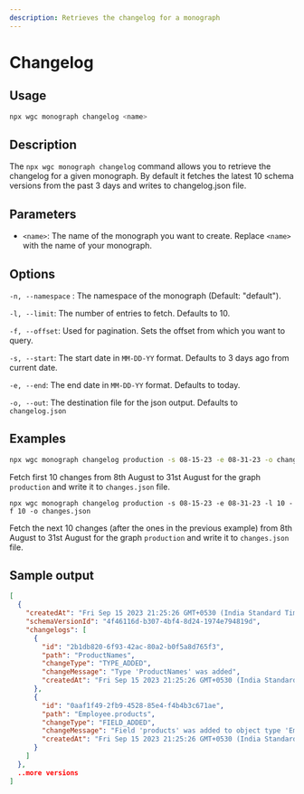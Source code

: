 ```yaml
---
description: Retrieves the changelog for a monograph
---
```


# Changelog

## Usage

```bash
npx wgc monograph changelog <name>
```

## Description

The `npx wgc monograph changelog` command allows you to retrieve the changelog for a given monograph. By default it fetches the latest 10 schema versions from the past 3 days and writes to changelog.json file.

## Parameters

* `<name>`: The name of the monograph you want to create. Replace `<name>` with the name of your monograph.

## Options

`-n, --namespace` : The namespace of the monograph (Default: "default").

`-l, --limit`: The number of entries to fetch. Defaults to 10.

`-f, --offset`: Used for pagination. Sets the offset from which you want to query.

`-s, --start`: The start date in `MM-DD-YY` format. Defaults to 3 days ago from current date.

`-e, --end`: The end date in `MM-DD-YY` format. Defaults to today.

`-o, --out`: The destination file for the json output. Defaults to `changelog.json`

## Examples

```bash
npx wgc monograph changelog production -s 08-15-23 -e 08-31-23 -o changes.json
```

Fetch first 10 changes from 8th August to 31st August for the graph `production` and write it to `changes.json` file.

```
npx wgc monograph changelog production -s 08-15-23 -e 08-31-23 -l 10 -f 10 -o changes.json
```

Fetch the next 10 changes (after the ones in the previous example) from 8th August to 31st August for the graph `production` and write it to `changes.json` file.

## Sample output

```json
[
  {
    "createdAt": "Fri Sep 15 2023 21:25:26 GMT+0530 (India Standard Time)",
    "schemaVersionId": "4f46116d-b307-4bf4-8d24-1974e794819d",
    "changelogs": [
      {
        "id": "2b1db820-6f93-42ac-80a2-b0f5a8d765f3",
        "path": "ProductNames",
        "changeType": "TYPE_ADDED",
        "changeMessage": "Type 'ProductNames' was added",
        "createdAt": "Fri Sep 15 2023 21:25:26 GMT+0530 (India Standard Time)"
      },
      {
        "id": "0aaf1f49-2fb9-4528-85e4-f4b4b3c671ae",
        "path": "Employee.products",
        "changeType": "FIELD_ADDED",
        "changeMessage": "Field 'products' was added to object type 'Employee'",
        "createdAt": "Fri Sep 15 2023 21:25:26 GMT+0530 (India Standard Time)"
      }
    ]
  },
  ..more versions
]
```

